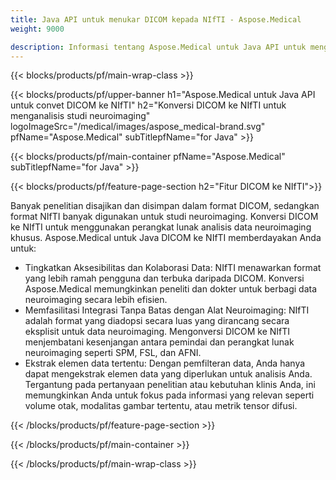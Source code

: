 ```yaml
---
title: Java API untuk menukar DICOM kepada NIfTI - Aspose.Medical
weight: 9000

description: Informasi tentang Aspose.Medical untuk Java API untuk mengonversi DICOM ke NIfTI
---
```


{{< blocks/products/pf/main-wrap-class >}}

{{< blocks/products/pf/upper-banner h1="Aspose.Medical untuk Java API untuk convet DICOM ke NIfTI" h2="Konversi DICOM ke NIfTI untuk menganalisis studi neuroimaging" logoImageSrc="/medical/images/aspose_medical-brand.svg" pfName="Aspose.Medical" subTitlepfName="for Java" >}}

{{< blocks/products/pf/main-container pfName="Aspose.Medical" subTitlepfName="for Java" >}}

{{< blocks/products/pf/feature-page-section h2="Fitur DICOM ke NIfTI">}}

<p>Banyak penelitian disajikan dan disimpan dalam format DICOM, sedangkan format NIfTI banyak digunakan untuk studi neuroimaging. Konversi DICOM ke NIfTI untuk menggunakan perangkat lunak analisis data neuroimaging khusus. Aspose.Medical untuk Java DICOM ke NIfTI memberdayakan Anda untuk:</p>

<ul>
<li>Tingkatkan Aksesibilitas dan Kolaborasi Data: NIfTI menawarkan format yang lebih ramah pengguna dan terbuka daripada DICOM. Konversi Aspose.Medical memungkinkan peneliti dan dokter untuk berbagi data neuroimaging secara lebih efisien.</li>
<li>Memfasilitasi Integrasi Tanpa Batas dengan Alat Neuroimaging: NIfTI adalah format yang diadopsi secara luas yang dirancang secara eksplisit untuk data neuroimaging. Mengonversi DICOM ke NIfTI menjembatani kesenjangan antara pemindai dan perangkat lunak neuroimaging seperti SPM, FSL, dan AFNI.</li>
<li>Ekstrak elemen data tertentu: Dengan pemfilteran data, Anda hanya dapat mengekstrak elemen data yang diperlukan untuk analisis Anda. Tergantung pada pertanyaan penelitian atau kebutuhan klinis Anda, ini memungkinkan Anda untuk fokus pada informasi yang relevan seperti volume otak, modalitas gambar tertentu, atau metrik tensor difusi.</li>
</ul>

{{< /blocks/products/pf/feature-page-section >}}

{{< /blocks/products/pf/main-container >}}

{{< /blocks/products/pf/main-wrap-class >}}